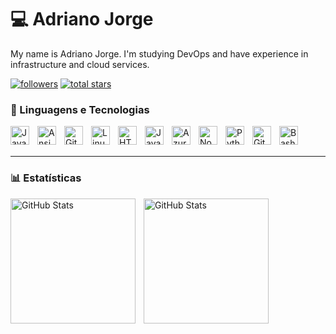 # 💻 Adriano Jorge

My name is Adriano Jorge. I'm studying DevOps and have experience in infrastructure and cloud services.

<p>
    <a href="https://github.com/adrixjorge?tab=followers">
         <img alt="followers" title="Seguidores" src="https://custom-icon-badges.demolab.com/github/followers/adrixjorge?color=236ad3&labelColor=1155ba&style=for-the-badge&logo=person-add&label=Follow&logoColor=white"/></a>
      <a href="https://github.com/adrixjorge?tab=repositories&sort=stargazers"> 
        <img alt="total stars" title="Total stars on GitHub" src="https://custom-icon-badges.demolab.com/github/stars/adrixjorge?color=55960c&style=for-the-badge&labelColor=488207&logo=star"/></a>
</p>

### 🧰 Linguagens e Tecnologias
<p>
<img align="left" alt="Java" width="30px" style="padding-right:10px;" src="https://cdn.jsdelivr.net/gh/devicons/devicon/icons/java/java-original.svg"/>
<img align="left" alt="Ansible" width="30px" style="padding-right:10px;" <img src="https://cdn.jsdelivr.net/gh/devicons/devicon@latest/icons/ansible/ansible-original.svg" />
<img align="left" alt="Git" width="30px" style="padding-right:10px;" src="https://cdn.jsdelivr.net/gh/devicons/devicon/icons/git/git-original.svg" />
<img align="left" alt="Linux" width="30px" style="padding-right:10px;" src="https://cdn.jsdelivr.net/gh/devicons/devicon/icons/linux/linux-original.svg" />
<img align="left" alt="HTML" width="30px" style="padding-right:10px;" src="https://cdn.jsdelivr.net/gh/devicons/devicon/icons/html5/html5-plain.svg" />
<img align="left" alt="JavaScript" width="30px" style="padding-right:10px;" src="https://cdn.jsdelivr.net/gh/devicons/devicon/icons/javascript/javascript-plain.svg" />
<img align="left" alt="AzureDevops" width="30px" style="padding-right:10px;" <img src="https://cdn.jsdelivr.net/gh/devicons/devicon@latest/icons/azuredevops/azuredevops-original.svg" />
<img align="left" alt="NodeJS" width="30px" style="padding-right:10px;" src="https://cdn.jsdelivr.net/gh/devicons/devicon/icons/nodejs/nodejs-original.svg" />
<img align="left" alt="Python" width="30px" style="padding-right:10px;" src="https://cdn.jsdelivr.net/gh/devicons/devicon/icons/python/python-plain.svg" />
<img align="left" alt="GitHub" width="30px" style="padding-right:10px;" src="https://cdn.jsdelivr.net/gh/devicons/devicon/icons/github/github-original.svg" />
<img align="left" alt="Bash" width="30px" style="padding-right:10px;" src="https://cdn.jsdelivr.net/gh/devicons/devicon/icons/bash/bash-original.svg" />
</p>

</br>
</br>

---

### 📊 Estatísticas

<img 
align="left" 
height="200px" 
alt="GitHub Stats"
style="padding-right: 10px;"
src="(https://github-readme-stats.vercel.app/api?username=adrixjorge&show_icons=true&theme=dark&include_all_commits=true&locale=pt-pt)" 
/>

<img 
align="left" 
height="200px" 
alt="GitHub Stats"
style="padding-right: 10px;"
src="(https://github-readme-stats.vercel.app/api/top-langs/?username=adrixjorge&theme=dark&layout=compact&custom_title=Tecnologias&langs_count=7)"
/>


